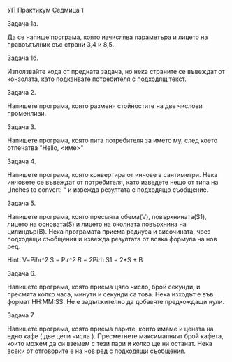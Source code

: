 УП Практикум Седмица 1

Задача 1а.

Да се напише програма, която изчислява параметъра и лицето на правоъгълник със страни 3,4 и 8,5.

Задача 1б.

Използвайте кода от предната задача, но нека страните се въвеждат от конзолата, като подканвате потребителя с подходящ текст.

Задача 2.

Напишете програма, която разменя стойностите на две числови променливи.

Задача 3.

Напишете програма, която пита потребителя за името му, след което отпечатва "Hello, <име>"

Задача 4.

Напишете програма, която конвертира от инчове в сантиметри. Нека инчовете се въвеждат от потребителя, като изведете нещо от типа на „Inches to convert: “ и извежда резултата с подходящо съобщение. 

Задача 5.

Напишете програма, която пресмята обема(V), повърхнината(S1), лицето на основата(S) и лицето на околната повърхнина на цилиндър(B). Нека програмата приема радиуса и височината, чрез подходящи съобщения и извежда резултата от всяка формула на нов ред.

Hint: V=Pi*h*r^2     S = Pi*r^2   B = 2*Pi*r*h   S1 = 2*S + B

Задача 6.

Напишете програма, която приема цяло число, брой секунди, и пресмята колко часа, минути и секунди са това. Нека изходът е във формат HH:MM:SS. Не е задължително да добавяте предхождащи нули.

Задача 7.

Напишете програма, която приема парите, които имаме и цената на едно кафе ( две цели числа ). Пресметнете максималният брой кафета, които можем да си вземем с тези пари и колко ще ни останат. Нека всеки от отговорите е на нов ред с подходящи съобщения.





